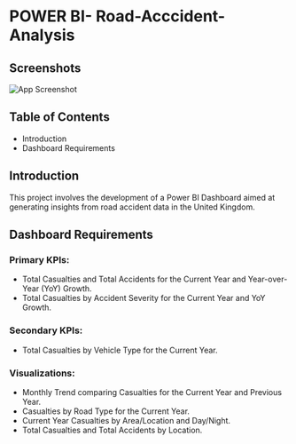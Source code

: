 
# POWER BI- Road-Acccident-Analysis




## Screenshots

![App Screenshot](https://github.com/user-attachments/assets/da048cec-244e-45fd-809c-b02e7ba3da4c)




## Table of Contents

- Introduction
- Dashboard Requirements

## Introduction
This project involves the development of a Power BI Dashboard aimed at generating insights from road accident data in the United Kingdom.

## Dashboard Requirements

### Primary KPIs:

- Total Casualties and Total Accidents for the Current Year and Year-over-Year (YoY) Growth.
- Total Casualties by Accident Severity for the Current Year and YoY Growth.

### Secondary KPIs:
- Total Casualties by Vehicle Type for the Current Year.

### Visualizations:

- Monthly Trend comparing Casualties for the Current Year and Previous Year.
- Casualties by Road Type for the Current Year.
- Current Year Casualties by Area/Location and Day/Night.
- Total Casualties and Total Accidents by Location.

